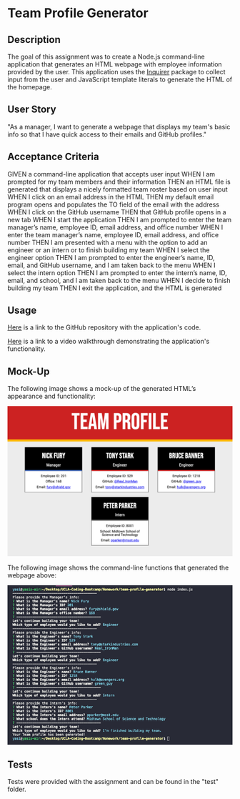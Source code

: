 # Team Profile Generator

## Description
The goal of this assignment was to create a Node.js command-line application that generates an HTML webpage with employee information provided by the user. This application uses the [Inquirer](https://www.npmjs.com/package/inquirer) package to collect input from the user and JavaScript template literals to generate the HTML of the homepage.

## User Story
"As a manager, I want to generate a webpage that displays my team's basic info so that I have quick access to their emails and GitHub profiles."

## Acceptance Criteria
GIVEN a command-line application that accepts user input
WHEN I am prompted for my team members and their information
THEN an HTML file is generated that displays a nicely formatted team roster based on user input
WHEN I click on an email address in the HTML
THEN my default email program opens and populates the TO field of the email with the address
WHEN I click on the GitHub username
THEN that GitHub profile opens in a new tab
WHEN I start the application
THEN I am prompted to enter the team manager’s name, employee ID, email address, and office number
WHEN I enter the team manager’s name, employee ID, email address, and office number
THEN I am presented with a menu with the option to add an engineer or an intern or to finish building my team
WHEN I select the engineer option
THEN I am prompted to enter the engineer’s name, ID, email, and GitHub username, and I am taken back to the menu
WHEN I select the intern option
THEN I am prompted to enter the intern’s name, ID, email, and school, and I am taken back to the menu
WHEN I decide to finish building my team
THEN I exit the application, and the HTML is generated


## Usage
[Here](https://github.com/go-yasi/team-profile-generator) is a link to the GitHub repository with the application's code.  

[Here](https://www.loom.com/share/011eae00f5bb4878ab2a7053f10c3c09) is a link to a video walkthrough demonstrating the application's functionality. 

## Mock-Up
The following image shows a mock-up of the generated HTML’s appearance and functionality:

![HTML webpage titled “Team Profile” featuring four boxes with employee names, titles, and other key info.](./assets/team-profile-generated-webpage.png)  

The following image shows the command-line functions that generated the webpage above:

![Command line functions demonstrating the inquirer prompts and responses that make up the final generated HTML.](./assets/team-profile-command-line.png)

## Tests
Tests were provided with the assignment and can be found in the "test" folder.

